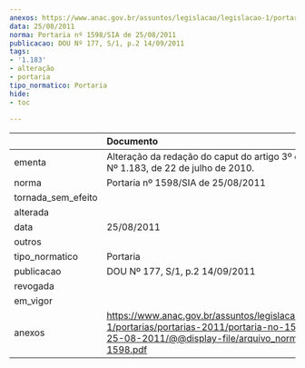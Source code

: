 ```yaml
---
anexos: https://www.anac.gov.br/assuntos/legislacao/legislacao-1/portarias/portarias-2011/portaria-no-1598-sia-de-25-08-2011/@@display-file/arquivo_norma/PA2011-1598.pdf
data: 25/08/2011
norma: Portaria nº 1598/SIA de 25/08/2011
publicacao: DOU Nº 177, S/1, p.2 14/09/2011
tags:
- '1.183'
- alteração
- portaria
tipo_normatico: Portaria
hide: 
- toc 
 
---
```


|                    | Documento                                                                                                                                                         |
|:-------------------|:------------------------------------------------------------------------------------------------------------------------------------------------------------------|
| ementa             | Alteração da redação do caput do artigo 3º da Portaria Nº 1.183, de 22 de julho de 2010.                                                                          |
| norma              | Portaria nº 1598/SIA de 25/08/2011                                                                                                                                |
| tornada_sem_efeito |                                                                                                                                                                   |
| alterada           |                                                                                                                                                                   |
| data               | 25/08/2011                                                                                                                                                        |
| outros             |                                                                                                                                                                   |
| tipo_normatico     | Portaria                                                                                                                                                          |
| publicacao         | DOU Nº 177, S/1, p.2 14/09/2011                                                                                                                                   |
| revogada           |                                                                                                                                                                   |
| em_vigor           |                                                                                                                                                                   |
| anexos             | https://www.anac.gov.br/assuntos/legislacao/legislacao-1/portarias/portarias-2011/portaria-no-1598-sia-de-25-08-2011/@@display-file/arquivo_norma/PA2011-1598.pdf |